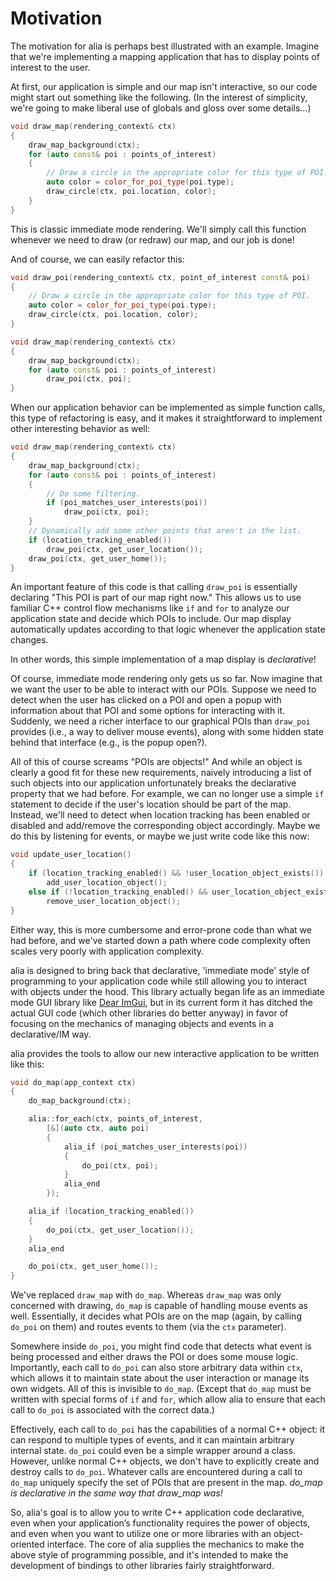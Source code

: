 Motivation
==========

The motivation for alia is perhaps best illustrated with an example. Imagine
that we're implementing a mapping application that has to display points of
interest to the user.

At first, our application is simple and our map isn't interactive, so our code
might start out something like the following. (In the interest of simplicity,
we're going to make liberal use of globals and gloss over some details...)

```cpp
void draw_map(rendering_context& ctx)
{
    draw_map_background(ctx);
    for (auto const& poi : points_of_interest)
    {
        // Draw a circle in the appropriate color for this type of POI.
        auto color = color_for_poi_type(poi.type);
        draw_circle(ctx, poi.location, color);
    }
}
```

This is classic immediate mode rendering. We'll simply call this function
whenever we need to draw (or redraw) our map, and our job is done!

And of course, we can easily refactor this:

```cpp
void draw_poi(rendering_context& ctx, point_of_interest const& poi)
{
    // Draw a circle in the appropriate color for this type of POI.
    auto color = color_for_poi_type(poi.type);
    draw_circle(ctx, poi.location, color);
}

void draw_map(rendering_context& ctx)
{
    draw_map_background(ctx);
    for (auto const& poi : points_of_interest)
        draw_poi(ctx, poi);
}
```

When our application behavior can be implemented as simple function calls, this
type of refactoring is easy, and it makes it straightforward to implement other
interesting behavior as well:

```cpp
void draw_map(rendering_context& ctx)
{
    draw_map_background(ctx);
    for (auto const& poi : points_of_interest)
    {
        // Do some filtering.
        if (poi_matches_user_interests(poi))
            draw_poi(ctx, poi);
    }
    // Dynamically add some other points that aren't in the list.
    if (location_tracking_enabled())
        draw_poi(ctx, get_user_location());
    draw_poi(ctx, get_user_home());
}
```

An important feature of this code is that calling `draw_poi` is essentially
declaring "This POI is part of our map right now." This allows us to use
familiar C++ control flow mechanisms like `if` and `for` to analyze our
application state and decide which POIs to include. Our map display
automatically updates according to that logic whenever the application state
changes.

In other words, this simple implementation of a map display is *declarative*!

Of course, immediate mode rendering only gets us so far. Now imagine that we
want the user to be able to interact with our POIs. Suppose we need to detect
when the user has clicked on a POI and open a popup with information about that
POI and some options for interacting with it. Suddenly, we need a richer
interface to our graphical POIs than `draw_poi` provides (i.e., a way to deliver
mouse events), along with some hidden state behind that interface (e.g., is the
popup open?).

All of this of course screams "POIs are objects!" And while an object is clearly
a good fit for these new requirements, naively introducing a list of such
objects into our application unfortunately breaks the declarative property that
we had before. For example, we can no longer use a simple `if` statement to
decide if the user's location should be part of the map. Instead, we'll need to
detect when location tracking has been enabled or disabled and add/remove the
corresponding object accordingly. Maybe we do this by listening for events, or
maybe we just write code like this now:

```cpp
void update_user_location()
{
    if (location_tracking_enabled() && !user_location_object_exists())
        add_user_location_object();
    else if (!location_tracking_enabled() && user_location_object_exists())
        remove_user_location_object();
}
```

Either way, this is more cumbersome and error-prone code than what we had
before, and we've started down a path where code complexity often scales very
poorly with application complexity.

alia is designed to bring back that declarative, 'immediate mode' style of
programming to your application code while still allowing you to interact with
objects under the hood. This library actually began life as an immediate mode
GUI library like [Dear ImGui](https://github.com/ocornut/imgui), but in its
current form it has ditched the actual GUI code (which other libraries do better
anyway) in favor of focusing on the mechanics of managing objects and events in
a declarative/IM way.

alia provides the tools to allow our new interactive application to be written
like this:

```cpp
void do_map(app_context ctx)
{
    do_map_background(ctx);

    alia::for_each(ctx, points_of_interest,
        [&](auto ctx, auto poi)
        {
            alia_if (poi_matches_user_interests(poi))
            {
                do_poi(ctx, poi);
            }
            alia_end
        });

    alia_if (location_tracking_enabled())
    {
        do_poi(ctx, get_user_location());
    }
    alia_end

    do_poi(ctx, get_user_home());
}
```

We've replaced `draw_map` with `do_map`. Whereas `draw_map` was only concerned
with drawing, `do_map` is capable of handling mouse events as well. Essentially,
it decides what POIs are on the map (again, by calling `do_poi` on them) and
routes events to them (via the `ctx` parameter).

Somewhere inside `do_poi`, you might find code that detects what event is being
processed and either draws the POI or does some mouse logic. Importantly, each
call to `do_poi` can also store arbitrary data within `ctx`, which allows it to
maintain state about the user interaction or manage its own widgets. All of this
is invisible to `do_map`. (Except that `do_map` must be written with special
forms of `if` and `for`, which allow alia to ensure that each call to `do_poi`
is associated with the correct data.)

Effectively, each call to `do_poi` has the capabilities of a normal C++ object:
it can respond to multiple types of events, and it can maintain arbitrary
internal state. `do_poi` could even be a simple wrapper around a class. However,
unlike normal C++ objects, we don't have to explicitly create and destroy calls
to `do_poi`. Whatever calls are encountered during a call to `do_map` uniquely
specify the set of POIs that are present in the map. *do\_map is declarative in
the same way that draw\_map was!*

So, alia's goal is to allow you to write C++ application code declarative, even
when your application’s functionality requires the power of objects, and even
when you want to utilize one or more libraries with an object-oriented
interface. The core of alia supplies the mechanics to make the above style of
programming possible, and it's intended to make the development of bindings to
other libraries fairly straightforward.
